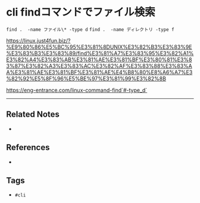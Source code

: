 # cli findコマンドでファイル検索
`find .  -name ファイル\* -type d`
`find .  -name ディレクトリ -type f`


https://linux.just4fun.biz/?%E9%80%86%E5%BC%95%E3%81%8DUNIX%E3%82%B3%E3%83%9E%E3%83%B3%E3%83%89/find%E3%81%A7%E3%83%95%E3%82%A1%E3%82%A4%E3%83%AB%E3%81%AE%E3%81%BF%E3%80%81%E3%83%87%E3%82%A3%E3%83%AC%E3%82%AF%E3%83%88%E3%83%AA%E3%81%AE%E3%81%BF%E3%81%AE%E4%B8%80%E8%A6%A7%E3%82%92%E5%8F%96%E5%BE%97%E3%81%99%E3%82%8B

https://eng-entrance.com/linux-command-find`#-type_d`

---
## Related Notes
- 

## References
- 

## Tags
- `#cli`
